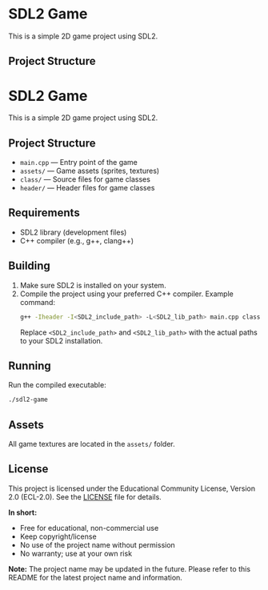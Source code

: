 # SDL2 Game

This is a simple 2D game project using SDL2.

## Project Structure
# SDL2 Game

This is a simple 2D game project using SDL2.

## Project Structure

- `main.cpp` — Entry point of the game
- `assets/` — Game assets (sprites, textures)
- `class/` — Source files for game classes
- `header/` — Header files for game classes

## Requirements

- SDL2 library (development files)
- C++ compiler (e.g., g++, clang++)

## Building

1. Make sure SDL2 is installed on your system.
2. Compile the project using your preferred C++ compiler. Example command:
   ```sh
   g++ -Iheader -I<SDL2_include_path> -L<SDL2_lib_path> main.cpp class/*.cpp -lSDL2 -o sdl2-game
   ```
   Replace `<SDL2_include_path>` and `<SDL2_lib_path>` with the actual paths to your SDL2 installation.

## Running

Run the compiled executable:
```sh
./sdl2-game
```

## Assets

All game textures are located in the `assets/` folder.

## License

This project is licensed under the Educational Community License, Version 2.0 (ECL-2.0). See the [LICENSE](./LICENSE) file for details.


**In short:**
- Free for educational, non-commercial use
- Keep copyright/license
- No use of the project name without permission
- No warranty; use at your own risk

**Note:** The project name may be updated in the future. Please refer to this README for the latest project name and information.
